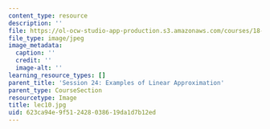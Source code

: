 ```yaml
---
content_type: resource
description: ''
file: https://ol-ocw-studio-app-production.s3.amazonaws.com/courses/18-01sc-single-variable-calculus-fall-2010/623ca94e9f512428038619da1d7b12ed_lec10.jpg
file_type: image/jpeg
image_metadata:
  caption: ''
  credit: ''
  image-alt: ''
learning_resource_types: []
parent_title: 'Session 24: Examples of Linear Approximation'
parent_type: CourseSection
resourcetype: Image
title: lec10.jpg
uid: 623ca94e-9f51-2428-0386-19da1d7b12ed
---
```

